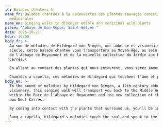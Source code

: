 ```yaml
---
id: Balades chantées 5
name_fr: Balades chantées à la découvertes des plantes sauvages comestibles et
  médicinales
name_en: Singing walks to discover edible and medicinal wild plants
place: "Abbaye de Bon-Repos, Saint-Gelven "
date: 2025-10-21
hour: 10:00
body_fr: >-
  Au son de mélodies de Hildegard von Bingen, une abbesse et visionnaire du XIIè
  siècle, cette balade chantée vous transportera au Moyen-Âge, au sein du Parc
  de l'Abbaye de Royaumont et de la nouvelle collection du Jardin aux Neuf
  Carrés.\

  En allant au contact des plantes qui nous entourent, vous serez immergés dans le monde végétal et musical de Hildegard von Bingen, et vous apprendrez à découvrir avec un œil nouveau ces herbes folles que nos pieds foulent au quotidien.\

  Chantées a capella, ces mélodies de Hildegard qui touchent l’âme et parlent au cœur vous feront peut-être effleurer du bout des doigts un peu de Ciel sur la Terre.
body_en: >-
  To the sound of melodies by Hildegard von Bingen, a 12th-century abbess and
  visionary, this singing walk will transport you back to the Middle Ages,
  within the Parc de l'Abbaye de Royaumont and the new collection of the Jardin
  aux Neuf Carrés.

  By coming into contact with the plants that surround us, you'll be immersed in the plant and musical world of Hildegard von Bingen, and you'll learn to discover with new eyes the wild herbs that our feet tread on every day.

  Sung a capella, Hildegard's melodies touch the soul and speak to the heart, and you might just catch a glimpse of Heaven on Earth.
---
```

